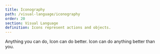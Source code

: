```yaml
---
title: Iconography
path: /visual-language/iconography
order: 20
section: Visual Language
definition: Icons represent actions and objects.
---
```


Anything you can do, Icon can do better. Icon can do anything better than you.
